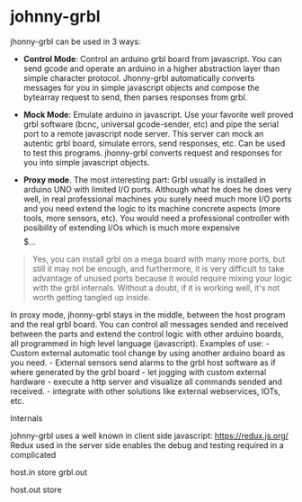 johnny-grbl
=============

jhonny-grbl can be used in 3 ways:

- **Control Mode**: Control an arduino grbl board from javascript. You can send gcode and operate an arduino in a higher abstraction layer than simple character protocol. Jhonny-grbl automatically converts messages for you in simple javascript objects and compose the bytearray request to send, then parses responses from grbl.

- **Mock Mode**: Emulate arduino in javascript. Use your favorite well proved grbl software (bcnc, universal gcode-sender, etc) and pipe the serial port to a remote javascript node server. This server can mock an autentic grbl board, simulate errors, send responses, etc. Can be used to test this programs. jhonny-grbl converts request and responses for you into simple javascript objects.

- **Proxy mode**. The most interesting part: Grbl usually is installed in arduino UNO with limited I/O ports. Although what he does he does very well, in real professional machines you surely need much more I/O ports and you need extend the logic to its machine concrete aspects (more tools, more sensors, etc). You would need a professional controller with posibility of extending I/Os which is much more expensive $$$$$...

> Yes, you can install grbl on a mega board with many more ports, but still it may not be enough, and furthermore, it is very  difficult to take advantage of unused ports because it would require mixing your logic with the grbl internals. Without a doubt, if it is working well, it's not worth getting tangled up inside.

   In proxy mode, jhonny-grbl stays in the middle, between the host program and the real grbl board. You can control all messages sended and received between the parts and extend the control logic with other arduino boards, all programmed in high level language (javascript). Examples of use:
    - Custom external automatic tool change by using another arduino board as you need.
    - External sensors send alarms to the grbl host software as if where generated by the grbl board
    - let jogging with custom external hardware
    - execute a http server and visualize all commands sended and received.
    - integrate with other solutions like external webservices, IOTs, etc.


Internals

johnny-grbl uses a well known in client side javascript: https://redux.js.org/
Redux used in the server side enables the debug and testing required in a complicated


host.in
store              grbl.out


host.out
store
